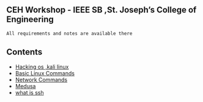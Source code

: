 
## CEH Workshop - IEEE SB ,St. Joseph’s College of Engineering

```
All requirements and notes are available there
```
## Contents

* [Hacking os ,kali linux](https://github.com/blackhatsacademy/sjcetpalai/tree/main/node/hacking-os-kali-lnux.md)
* [Basic Linux Commands](https://github.com/blackhatsacademy/sjcetpalai/tree/main/note/basic-linux-commands.md)
* [Network Commands](https://github.com/blackhatsacademy/sjcetpalai/tree/main/note/network-commands.md)
* [Medusa](https://github.com/blackhatsacademy/sjcetpalai/tree/main/note/medusa.md)
* [what is ssh](https://github.com/blackhatsacademy/sjcetpalai/tree/main/note/what-is-ssh.md)
